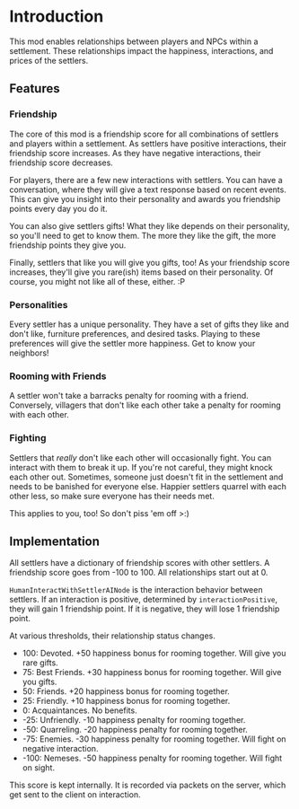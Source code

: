 # Introduction
This mod enables relationships between players and NPCs within a settlement. 
These relationships impact the happiness, interactions, and prices of the settlers.

## Features

### Friendship
The core of this mod is a friendship score for all combinations of settlers and players within a settlement.
As settlers have positive interactions, their friendship score increases.
As they have negative interactions, their friendship score decreases.

For players, there are a few new interactions with settlers. You can
have a conversation, where they will give a text response based on recent
events. This can give you insight into their personality and awards you
friendship points every day you do it.

You can also give settlers gifts! What they like depends on their personality,
so you'll need to get to know them. The more they like the gift, the more friendship
points they give you.

Finally, settlers that like you will give you gifts, too! As your friendship score
increases, they'll give you rare(ish) items based on their personality. Of course,
you might not like all of these, either. :P

### Personalities
Every settler has a unique personality. They have a set of gifts they like
and don't like, furniture preferences, and desired tasks. Playing to these
preferences will give the settler more happiness. Get to know your neighbors!

### Rooming with Friends
A settler won't take a barracks penalty for rooming with a friend. Conversely,
villagers that don't like each other take a penalty for rooming with each other.

### Fighting
Settlers that _really_ don't like each other will occasionally fight. You can
interact with them to break it up. If you're not careful, they might knock each
other out. Sometimes, someone just doesn't fit in the settlement and needs
to be banished for everyone else. Happier settlers quarrel with each other less,
so make sure everyone has their needs met.

This applies to you, too! So don't piss 'em off >:)

## Implementation
All settlers have a dictionary of friendship scores with other settlers. A
friendship score goes from -100 to 100. All relationships start out at 0.

`HumanInteractWithSettlerAINode` is the interaction behavior between settlers.
If an interaction is positive, determined by `interactionPositive`, they will 
gain 1 friendship point. If it is negative, they will lose 1 friendship point.

At various thresholds, their relationship status changes.
- 100: Devoted. +50 happiness bonus for rooming together. Will give you rare gifts.
- 75: Best Friends. +30 happiness bonus for rooming together. Will give you gifts.
- 50: Friends. +20 happiness bonus for rooming together.
- 25: Friendly. +10 happiness bonus for rooming together.
- 0: Acquaintances. No benefits.
- -25: Unfriendly. -10 happiness penalty for rooming together.
- -50: Quarreling. -20 happiness penalty for rooming together.
- -75: Enemies. -30 happiness penalty for rooming together. Will fight on negative interaction.
- -100: Nemeses. -50 happiness penalty for rooming together. Will fight on sight.

This score is kept internally. It is recorded via packets on the server, which
get sent to the client on interaction.